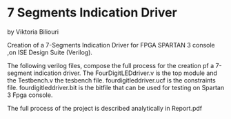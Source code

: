 # 7 Segments Indication Driver
by Viktoria Biliouri

Creation of a 7-Segments Indication Driver for FPGA SPARTAN 3 console ,on ISE Design Suite (Verilog). 

The following verilog files, compose the full process for the creation pf a 7-segment indication driver.
The FourDigitLEDdriver.v is the top module and the Testbench.v the tesbench file.
fourdigitleddriver.ucf is the constraints file.
fourdigitleddriver.bit is the bitfile that can be used for testing on Spartan 3 Fpga console.

The full process of the project is described analytically in Report.pdf

